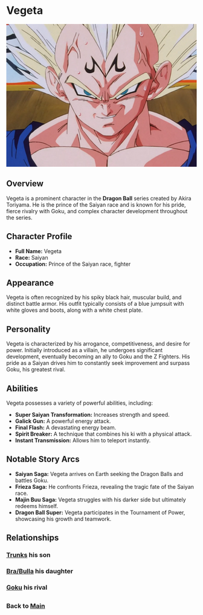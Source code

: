 # Vegeta

![alt text](image.png)

## Overview
Vegeta is a prominent character in the **Dragon Ball** series created by Akira Toriyama. He is the prince of the Saiyan race and is known for his pride, fierce rivalry with Goku, and complex character development throughout the series.

## Character Profile

- **Full Name:** Vegeta
- **Race:** Saiyan
- **Occupation:** Prince of the Saiyan race, fighter


## Appearance
Vegeta is often recognized by his spiky black hair, muscular build, and distinct battle armor. His outfit typically consists of a blue jumpsuit with white gloves and boots, along with a white chest plate.

## Personality
Vegeta is characterized by his arrogance, competitiveness, and desire for power. Initially introduced as a villain, he undergoes significant development, eventually becoming an ally to Goku and the Z Fighters. His pride as a Saiyan drives him to constantly seek improvement and surpass Goku, his greatest rival.

## Abilities
Vegeta possesses a variety of powerful abilities, including:

- **Super Saiyan Transformation:** Increases strength and speed.
- **Galick Gun:** A powerful energy attack.
- **Final Flash:** A devastating energy beam.
- **Spirit Breaker:** A technique that combines his ki with a physical attack.
- **Instant Transmission:** Allows him to teleport instantly.

## Notable Story Arcs
- **Saiyan Saga:** Vegeta arrives on Earth seeking the Dragon Balls and battles Goku.
- **Frieza Saga:** He confronts Frieza, revealing the tragic fate of the Saiyan race.
- **Majin Buu Saga:** Vegeta struggles with his darker side but ultimately redeems himself.
- **Dragon Ball Super:** Vegeta participates in the Tournament of Power, showcasing his growth and teamwork.

## Relationships



### **[Trunks](Trunks.md)** his son

### **[Bra/Bulla](bra.md)** his daughter

### **[Goku](goku.md)** his rival

##

### Back to **[Main](mainfile.md)**

